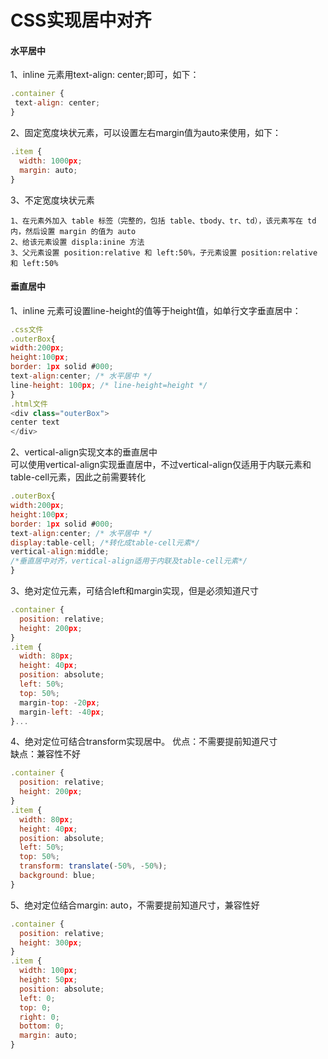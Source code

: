 # CSS实现居中对齐

#### 水平居中
1、inline 元素用text-align: center;即可，如下：

  ```js
.container {
   text-align: center;
}
  ```

2、固定宽度块状元素，可以设置左右margin值为auto来使用，如下：

  ```js
.item {
    width: 1000px;
    margin: auto; 
}
  ```
3、不定宽度块状元素

    1、在元素外加入 table 标签（完整的，包括 table、tbody、tr、td），该元素写在 td 内，然后设置 margin 的值为 auto
    2、给该元素设置 displa:inine 方法 
    3、父元素设置 position:relative 和 left:50%，子元素设置 position:relative 和 left:50%
	
#### 垂直居中
1、inline 元素可设置line-height的值等于height值，如单行文字垂直居中：

  ```js
.css文件
.outerBox{
  width:200px;
  height:100px;
  border: 1px solid #000;
  text-align:center; /* 水平居中 */
  line-height: 100px; /* line-height=height */
}
.html文件
<div class="outerBox">
  center text 
</div>
  ```
2、vertical-align实现文本的垂直居中  
可以使用vertical-align实现垂直居中，不过vertical-align仅适用于内联元素和table-cell元素，因此之前需要转化  

  ```js
.outerBox{
  width:200px;
  height:100px;
  border: 1px solid #000;
  text-align:center; /* 水平居中 */
  display:table-cell; /*转化成table-cell元素*/
  vertical-align:middle;  
  /*垂直居中对齐，vertical-align适用于内联及table-cell元素*/
}
  ```
3、绝对定位元素，可结合left和margin实现，但是必须知道尺寸
  ```js
.container {
    position: relative;
    height: 200px;
}
.item {
    width: 80px;
    height: 40px;
    position: absolute;
    left: 50%;
    top: 50%;
    margin-top: -20px;
    margin-left: -40px;
}...

  ```
4、绝对定位可结合transform实现居中。
优点：不需要提前知道尺寸  
缺点：兼容性不好  
  ```js
.container {
    position: relative;
    height: 200px;
}
.item {
    width: 80px;
    height: 40px;
    position: absolute;
    left: 50%;
    top: 50%;
    transform: translate(-50%, -50%);
    background: blue;
}
  ```
5、绝对定位结合margin: auto，不需要提前知道尺寸，兼容性好


  ```js
.container {
    position: relative;
    height: 300px;
}
.item {
    width: 100px;
    height: 50px;
    position: absolute;
    left: 0;
    top: 0;
    right: 0;
    bottom: 0;
    margin: auto;
}
  ```


